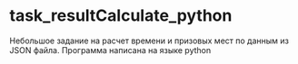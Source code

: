 # task_resultCalculate_python
Небольшое задание на расчет времени и призовых мест по данным из JSON файла. Программа написана на языке python
